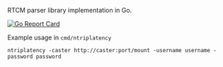 RTCM parser library implementation in Go.

[![Go Report Card](https://goreportcard.com/badge/github.com/go-gnss/rtcm)](https://goreportcard.com/report/github.com/go-gnss/rtcm)

Example usage in `cmd/ntriplatency`

```
ntriplatency -caster http://caster:port/mount -username username -password password

```
